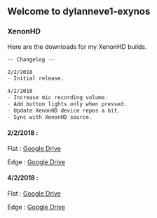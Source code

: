 ## Welcome to dylanneve1-exynos

### XenonHD

Here are the downloads for my XenonHD builds.

```markdown
-- Changelog --

2/2/2018
- Initial release.

4/2/2018
- Increase mic recording volume.
- Add button lights only when pressed.
- Update XenonHD device repos a bit.
- Sync with XenonHD source.
```

#### 2/2/2018 :

Flat : <a href="https://drive.google.com/file/d/1Qao1NmHD17kP54VLBFD_GTr9UNZGw66Z/view?usp=drivesdk">Google Drive</a>

Edge : <a href="https://drive.google.com/open?id=10POMiGSh-Dk9UgVXAfr5K6Z4Qd0POT8K">Google Drive</a>

#### 4/2/2018 :

Flat : <a href="https://drive.google.com/open?id=1iLCD2Ma96GIIIqIGYwXUge4KPoNOy4C9">Google Drive</a>

Edge : <a href="https://drive.google.com/open?id=1fyTevAygtNYoXfEdYgmLlVJxTu_ftAm-">Google Drive</a>
